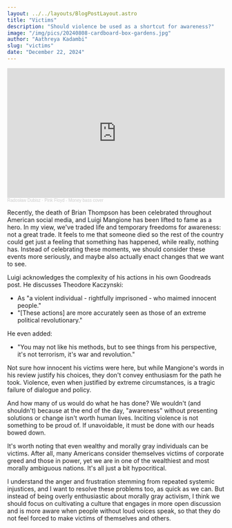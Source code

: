 ```yaml
---
layout: ../../layouts/BlogPostLayout.astro
title: "Victims"
description: "Should violence be used as a shortcut for awareness?"
image: "/img/pics/20240808-cardboard-box-gardens.jpg"
author: "Aathreya Kadambi"
slug: "victims"
date: "December 22, 2024"
---
```


<iframe width="100%" height="300" scrolling="no" frameborder="no" allow="autoplay" src="https://w.soundcloud.com/player/?url=https%3A//api.soundcloud.com/tracks/76551232&color=%23ff5500&auto_play=false&hide_related=false&show_comments=true&show_user=true&show_reposts=false&show_teaser=true&visual=true"></iframe><div style="font-size: 10px; color: #cccccc;line-break: anywhere;word-break: normal;overflow: hidden;white-space: nowrap;text-overflow: ellipsis; font-family: Interstate,Lucida Grande,Lucida Sans Unicode,Lucida Sans,Garuda,Verdana,Tahoma,sans-serif;font-weight: 100;"><a href="https://soundcloud.com/radoslaw-dubisz" title="Radosław Dubisz" target="_blank" style="color: #cccccc; text-decoration: none;">Radosław Dubisz</a> · <a href="https://soundcloud.com/radoslaw-dubisz/pink-floyd-money-bass-cover" title="Pink Floyd - Money bass cover" target="_blank" style="color: #cccccc; text-decoration: none;">Pink Floyd - Money bass cover</a></div>

Recently, the death of Brian Thompson has been celebrated throughout American social media, and Luigi Mangione has been lifted to fame as a hero. In my view, we've traded life and temporary freedoms for awareness: not a great trade. It feels to me that someone died so the rest of the country could get just a feeling that something has happened, while really, nothing has. Instead of celebrating these moments, we should consider these events more seriously, and maybe also actually enact changes that we want to see.

Luigi acknowledges the complexity of his actions in his own Goodreads post. He discusses Theodore Kaczynski:
- As "a violent individual - rightfully imprisoned - who maimed innocent people."
- "[These actions] are more accurately seen as those of an extreme political revolutionary."

He even added:
- "You may not like his methods, but to see things from his perspective, it's not terrorism, it's war and revolution."

Not sure how innocent his victims were here, but while Mangione's words in his review justify his choices, they don't convey enthusiasm for the path he took. Violence, even when justified by extreme circumstances, is a tragic failure of dialogue and policy.

And how many of us would do what he has done? We wouldn't (and shouldn't) because at the end of the day, "awareness" without presenting solutions or change isn't worth human lives. Inciting violence is not something to be proud of. If unavoidable, it must be done with our heads bowed down.

It's worth noting that even wealthy and morally gray individuals can be victims. After all, many Americans consider themselves victims of corporate greed and those in power, yet we are in one of the wealthiest and most morally ambiguous nations. It's all just a bit hypocritical.

I understand the anger and frustration stemming from repeated systemic injustices, and I want to resolve these problems too, as quick as we can. But instead of being overly enthusiastic about morally gray activism, I think we should focus on cultivating a culture that engages in more open discussion and is more aware when people without loud voices speak, so that they do not feel forced to make victims of themselves and others. 